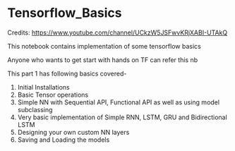 # Tensorflow_Basics

Credits: https://www.youtube.com/channel/UCkzW5JSFwvKRjXABI-UTAkQ

This notebook contains implementation of some tensorflow basics

Anyone who wants to get start with hands on TF can refer this nb

This part 1 has following basics covered-
1. Initial Installations
2. Basic Tensor operations 
3. Simple NN with Sequential API, Functional API as well as using 
model subclassing
4. Very basic implementation of Simple RNN, LSTM, GRU and Bidirectional LSTM
5. Designing your own custom NN layers 
6. Saving and Loading the models


